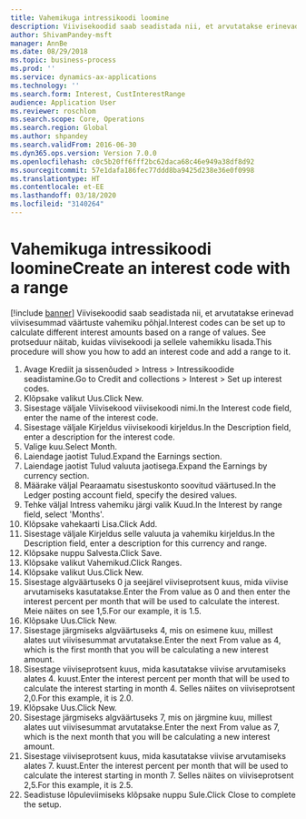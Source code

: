```yaml
---
title: Vahemikuga intressikoodi loomine
description: Viivisekoodid saab seadistada nii, et arvutatakse erinevad viivisesummad väärtuste vahemiku põhjal.
author: ShivamPandey-msft
manager: AnnBe
ms.date: 08/29/2018
ms.topic: business-process
ms.prod: ''
ms.service: dynamics-ax-applications
ms.technology: ''
ms.search.form: Interest, CustInterestRange
audience: Application User
ms.reviewer: roschlom
ms.search.scope: Core, Operations
ms.search.region: Global
ms.author: shpandey
ms.search.validFrom: 2016-06-30
ms.dyn365.ops.version: Version 7.0.0
ms.openlocfilehash: c0c5b20ff6fff2bc62daca68c46e949a38df8d92
ms.sourcegitcommit: 57e1dafa186fec77ddd8ba9425d238e36e0f0998
ms.translationtype: HT
ms.contentlocale: et-EE
ms.lasthandoff: 03/18/2020
ms.locfileid: "3140264"
---
```

# <a name="create-an-interest-code-with-a-range"></a><span data-ttu-id="9ee7e-103">Vahemikuga intressikoodi loomine</span><span class="sxs-lookup"><span data-stu-id="9ee7e-103">Create an interest code with a range</span></span>

[!include [banner](../../includes/banner.md)]
<span data-ttu-id="9ee7e-104">Viivisekoodid saab seadistada nii, et arvutatakse erinevad viivisesummad väärtuste vahemiku põhjal.</span><span class="sxs-lookup"><span data-stu-id="9ee7e-104">Interest codes can be set up to calculate different interest amounts based on a range of values.</span></span> <span data-ttu-id="9ee7e-105">See protseduur näitab, kuidas viivisekoodi ja sellele vahemikku lisada.</span><span class="sxs-lookup"><span data-stu-id="9ee7e-105">This procedure will show you how to add an interest code and add a range to it.</span></span>

1. <span data-ttu-id="9ee7e-106">Avage Krediit ja sissenõuded > Intress > Intressikoodide seadistamine.</span><span class="sxs-lookup"><span data-stu-id="9ee7e-106">Go to Credit and collections > Interest > Set up interest codes.</span></span>
2. <span data-ttu-id="9ee7e-107">Klõpsake valikut Uus.</span><span class="sxs-lookup"><span data-stu-id="9ee7e-107">Click New.</span></span>
3. <span data-ttu-id="9ee7e-108">Sisestage väljale Viivisekood viivisekoodi nimi.</span><span class="sxs-lookup"><span data-stu-id="9ee7e-108">In the Interest code field, enter the name of the interest code.</span></span>
4. <span data-ttu-id="9ee7e-109">Sisestage väljale Kirjeldus viivisekoodi kirjeldus.</span><span class="sxs-lookup"><span data-stu-id="9ee7e-109">In the Description field, enter a description for the interest code.</span></span>
5. <span data-ttu-id="9ee7e-110">Valige kuu.</span><span class="sxs-lookup"><span data-stu-id="9ee7e-110">Select Month.</span></span>
6. <span data-ttu-id="9ee7e-111">Laiendage jaotist Tulud.</span><span class="sxs-lookup"><span data-stu-id="9ee7e-111">Expand the Earnings section.</span></span>
7. <span data-ttu-id="9ee7e-112">Laiendage jaotist Tulud valuuta jaotisega.</span><span class="sxs-lookup"><span data-stu-id="9ee7e-112">Expand the Earnings by currency section.</span></span>
8. <span data-ttu-id="9ee7e-113">Määrake väljal Pearaamatu sisestuskonto soovitud väärtused.</span><span class="sxs-lookup"><span data-stu-id="9ee7e-113">In the Ledger posting account field, specify the desired values.</span></span>
9. <span data-ttu-id="9ee7e-114">Tehke väljal Intress vahemiku järgi valik Kuud.</span><span class="sxs-lookup"><span data-stu-id="9ee7e-114">In the Interest by range field, select 'Months'.</span></span>
10. <span data-ttu-id="9ee7e-115">Klõpsake vahekaarti Lisa.</span><span class="sxs-lookup"><span data-stu-id="9ee7e-115">Click Add.</span></span>
11. <span data-ttu-id="9ee7e-116">Sisestage väljale Kirjeldus selle valuuta ja vahemiku kirjeldus.</span><span class="sxs-lookup"><span data-stu-id="9ee7e-116">In the Description field, enter a description for this currency and range.</span></span>
12. <span data-ttu-id="9ee7e-117">Klõpsake nuppu Salvesta.</span><span class="sxs-lookup"><span data-stu-id="9ee7e-117">Click Save.</span></span>
13. <span data-ttu-id="9ee7e-118">Klõpsake valikut Vahemikud.</span><span class="sxs-lookup"><span data-stu-id="9ee7e-118">Click Ranges.</span></span>
14. <span data-ttu-id="9ee7e-119">Klõpsake valikut Uus.</span><span class="sxs-lookup"><span data-stu-id="9ee7e-119">Click New.</span></span>
15. <span data-ttu-id="9ee7e-120">Sisestage algväärtuseks 0 ja seejärel viiviseprotsent kuus, mida viivise arvutamiseks kasutatakse.</span><span class="sxs-lookup"><span data-stu-id="9ee7e-120">Enter the From value as 0 and then enter the interest percent per month that will be used to calculate the interest.</span></span> <span data-ttu-id="9ee7e-121">Meie näites on see 1,5.</span><span class="sxs-lookup"><span data-stu-id="9ee7e-121">For our example, it is 1.5.</span></span>
16. <span data-ttu-id="9ee7e-122">Klõpsake Uus.</span><span class="sxs-lookup"><span data-stu-id="9ee7e-122">Click New.</span></span>
17. <span data-ttu-id="9ee7e-123">Sisestage järgmiseks algväärtuseks 4, mis on esimene kuu, millest alates uut viivisesummat arvutatakse.</span><span class="sxs-lookup"><span data-stu-id="9ee7e-123">Enter the next From value as 4, which is the first month that you will be calculating a new interest amount.</span></span>
18. <span data-ttu-id="9ee7e-124">Sisestage viiviseprotsent kuus, mida kasutatakse viivise arvutamiseks alates 4. kuust.</span><span class="sxs-lookup"><span data-stu-id="9ee7e-124">Enter the interest percent per month that will be used to calculate the interest starting in month 4.</span></span> <span data-ttu-id="9ee7e-125">Selles näites on viiviseprotsent 2,0.</span><span class="sxs-lookup"><span data-stu-id="9ee7e-125">For this example, it is 2.0.</span></span>
19. <span data-ttu-id="9ee7e-126">Klõpsake Uus.</span><span class="sxs-lookup"><span data-stu-id="9ee7e-126">Click New.</span></span>
20. <span data-ttu-id="9ee7e-127">Sisestage järgmiseks algväärtuseks 7, mis on järgmine kuu, millest alates uut viivisesummat arvutatakse.</span><span class="sxs-lookup"><span data-stu-id="9ee7e-127">Enter the next From value as 7, which is the next month that you will be calculating a new interest amount.</span></span>
21. <span data-ttu-id="9ee7e-128">Sisestage viiviseprotsent kuus, mida kasutatakse viivise arvutamiseks alates 7. kuust.</span><span class="sxs-lookup"><span data-stu-id="9ee7e-128">Enter the interest percent per month that will be used to calculate the interest starting in month 7.</span></span> <span data-ttu-id="9ee7e-129">Selles näites on viiviseprotsent 2,5.</span><span class="sxs-lookup"><span data-stu-id="9ee7e-129">For this example, it is 2.5.</span></span>
22. <span data-ttu-id="9ee7e-130">Seadistuse lõpuleviimiseks klõpsake nuppu Sule.</span><span class="sxs-lookup"><span data-stu-id="9ee7e-130">Click Close to complete the setup.</span></span>

